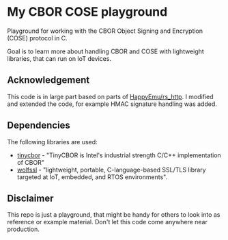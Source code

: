 # My CBOR COSE playground

Playground for working with the CBOR Object Signing and Encryption (COSE) protocol in C.

Goal is to learn more about handling CBOR and COSE with lightweight libraries, that can
run on IoT devices.

## Acknowledgement

This code is in large part based on parts of [HappyEmu/rs_http](https://github.com/HappyEmu/rs_http).
I modified and extended the code, for example HMAC signature handling was added.

## Dependencies

The following libraries are used:

- [tinycbor](https://github.com/intel/tinycbor) - "TinyCBOR is Intel's industrial strength C/C++ implementation of CBOR"
- [wolfssl](https://www.wolfssl.com/) - "lightweight, portable, C-language-based SSL/TLS library targeted at IoT, embedded, and RTOS environments".

## Disclaimer

This repo is just a playground, that might be handy for others to look into as reference or example material.
Don't let this code come anywhere near production.